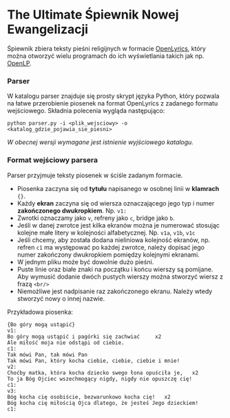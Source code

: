 # The Ultimate Śpiewnik Nowej Ewangelizacji
Śpiewnik zbiera teksty pieśni religijnych w formacie [OpenLyrics](https://github.com/openlyrics/openlyrics), który można otworzyć wielu programach do ich wyświetlania takich jak np. [OpenLP](https://openlp.org/).

### Parser
W katalogu parser znajduje się prosty skrypt języka Python, który pozwala na łatwe przerobienie piosenek na format OpenLyrics z zadanego formatu wejściowego. Składnia polecenia wygląda następująco:

`python parser.py -i <plik_wejsciowy> -o <katalog_gdzie_pojawia_sie_piesni>`

*W obecnej wersji wymagane jest istnienie wyjściowego katalogu.*

### Format wejściowy parsera
Parser przyjmuje teksty piosenek w ściśle zadanym formacie.
* Piosenka zaczyna się od **tytułu** napisanego w osobnej linii w **klamrach** `{}`.
* Każdy **ekran** zaczyna się od wiersza oznaczającego jego typ i numer **zakończonego dwukropkiem**. Np. `v1:`
* Zwrotki oznaczamy jako `v`, refreny jako `c`, bridge jako `b`.
* Jeśli w danej zwrotce jest kilka ekranów można je numerować stosując kolejne małe litery w kolejności alfabetycznej. Np. `v1a`, `v1b`, `v1c`
* Jeśli chcemy, aby została dodana nieliniowa kolejność ekranów, np. refren `c1` ma występować po każdej zwrotce, należy dopisać jego numer zakończony dwukropkiem pomiędzy kolejnymi ekranami.
* W jednym pliku może być dowolnie dużo pieśni.
* Puste linie oraz białe znaki na początku i końcu wierszy są pomijane. Aby wymusić dodanie dwóch pustych wierszy można stworzyć wiersz z frazą `<br/>`
* Niemożliwe jest nadpisanie raz zakończonego ekranu. Należy wtedy stworzyć nowy o innej nazwie.

Przykładowa piosenka:
```
{Bo góry mogą ustąpić}
v1:
Bo góry mogą ustąpić i pagórki się zachwiać     x2
Ale miłość moja nie odstąpi od ciebie.
c1:
Tak mówi Pan, tak mówi Pan
Tak mówi Pan, który kocha ciebie, ciebie, ciebie i mnie!
v2:
Choćby matka, która kocha dziecko swego łona opuściła je,   x2
To ja Bóg Ojciec wszechmogący nigdy, nigdy nie opuszczę cię!
c1:
v3:
Bóg kocha cię osobiście, bezwarunkowo kocha cię!   x2
Bóg kocha cię miłością Ojca dlatego, że jesteś Jego dzieckiem!
c1:
```
